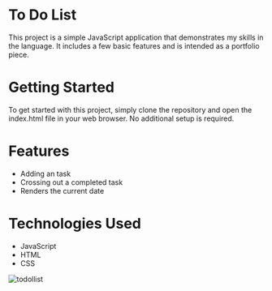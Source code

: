 # To Do List

This project is a simple JavaScript application that demonstrates my skills in the language. It includes a few basic features and is intended as a portfolio piece.

# Getting Started

To get started with this project, simply clone the repository and open the index.html file in your web browser. No additional setup is required.

# Features

- Adding an task
- Crossing out a completed task
- Renders the current date

# Technologies Used

- JavaScript
- HTML
- CSS



![todollist](https://user-images.githubusercontent.com/90528783/199352367-f467ae76-be10-4ab2-986a-af7e961eb050.PNG)




